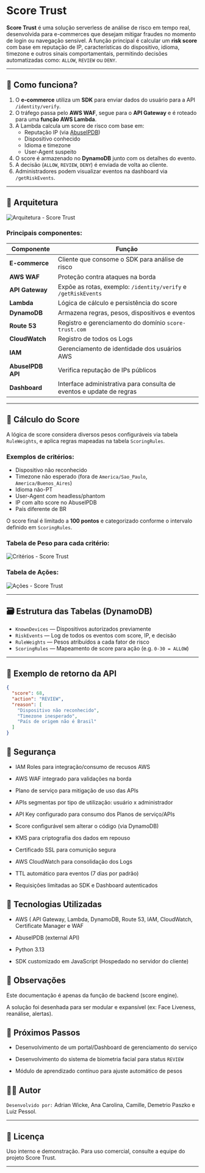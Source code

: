 # Score Trust

**Score Trust** é uma solução serverless de análise de risco em tempo real, desenvolvida para e-commerces que desejam mitigar fraudes no momento de login ou navegação sensível. A função principal é calcular um **risk score** com base em reputação de IP, características do dispositivo, idioma, timezone e outros sinais comportamentais, permitindo decisões automatizadas como: `ALLOW`, `REVIEW` ou `DENY`.

---

## 🧠 Como funciona?

1. O **e-commerce** utiliza um **SDK** para enviar dados do usuário para a API `/identity/verify`.
2. O tráfego passa pelo **AWS WAF**, segue para o **API Gateway** e é roteado para uma **função AWS Lambda**.
3. A Lambda calcula um score de risco com base em:
   - Reputação IP (via [AbuseIPDB](https://www.abuseipdb.com))
   - Dispositivo conhecido
   - Idioma e timezone
   - User-Agent suspeito
4. O score é armazenado no **DynamoDB** junto com os detalhes do evento.
5. A decisão (`ALLOW`, `REVIEW`, `DENY`) é enviada de volta ao cliente.
6. Administradores podem visualizar eventos na dashboard via `/getRiskEvents`.

---

## 🧩 Arquitetura

![Arquitetura - Score Trust](img/arquitetura_score_trust.png)

### Principais componentes:

| Componente         | Função                                                                 |
|--------------------|------------------------------------------------------------------------|
| **E-commerce**     | Cliente que consome o SDK para análise de risco                        |
| **AWS WAF**        | Proteção contra ataques na borda                                       |
| **API Gateway**    | Expõe as rotas, exemplo: `/identity/verify` e `/getRiskEvents`         |
| **Lambda**         | Lógica de cálculo e persistência do score                              |
| **DynamoDB**       | Armazena regras, pesos, dispositivos e eventos                         |
| **Route 53**       | Registro e gerenciamento do domínio `score-trust.com`                  |
| **CloudWatch**     | Registro de todos os Logs                                              |
| **IAM**            | Gerenciamento de identidade dos usuários AWS                           |
| **AbuseIPDB API**  | Verifica reputação de IPs públicos                                     |
| **Dashboard**      | Interface administrativa para consulta de eventos e update de regras   |

---

## 🧮 Cálculo do Score

A lógica de score considera diversos pesos configuráveis via tabela `RuleWeights`, e aplica regras mapeadas na tabela `ScoringRules`.

### Exemplos de critérios:
- Dispositivo não reconhecido
- Timezone não esperado (fora de `America/Sao_Paulo`, `America/Buenos_Aires`)
- Idioma não-PT
- User-Agent com headless/phantom
- IP com alto score no AbuseIPDB
- País diferente de BR

O score final é limitado a **100 pontos** e categorizado conforme o intervalo definido em `ScoringRules`.

### Tabela de Peso para cada critério:

![Critérios - Score Trust](img/table_criterios.png)

### Tabela de Ações:

![Ações - Score Trust](img/table_acoes.png)

---

## 🗃️ Estrutura das Tabelas (DynamoDB)

- `KnownDevices` — Dispositivos autorizados previamente
- `RiskEvents` — Log de todos os eventos com score, IP, e decisão
- `RuleWeights` — Pesos atribuídos a cada fator de risco
- `ScoringRules` — Mapeamento de score para ação (e.g. `0-30 = ALLOW`)

---

## 🧪 Exemplo de retorno da API

```json
{
  "score": 68,
  "action": "REVIEW",
  "reason": [
    "Dispositivo não reconhecido",
    "Timezone inesperado",
    "País de origem não é Brasil"
  ]
}
```

## 🔐 Segurança
- IAM Roles para integração/consumo de recusos AWS

- AWS WAF integrado para validações na borda

- Plano de serviço para mitigação de uso das APIs

- APIs segmentas por tipo de utilização: usuário x administrador

- API Key configurado para consumo dos Planos de serviço/APIs

- Score configurável sem alterar o código (via DynamoDB)

- KMS para criptografia dos dados em repouso

- Certificado SSL para comunição segura

- AWS CloudWatch para consolidação dos Logs

- TTL automático para eventos (7 dias por padrão)

- Requisições limitadas ao SDK e Dashboard autenticados

## 🚀 Tecnologias Utilizadas
- AWS ( API Gateway, Lambda, DynamoDB, Route 53, IAM, CloudWatch, Certificate Manager e WAF

- AbuseIPDB (external API)

- Python 3.13

- SDK customizado em JavaScript (Hospedado no servidor do cliente)

## 📌 Observações
Este documentação é apenas da função de backend (score engine).

A solução foi desenhada para ser modular e expansível (ex: Face Liveness, reanálise, alertas).

## 🧭 Próximos Passos
- Desenvolvimento de um portal/Dashboard de gerenciamento do serviço

- Desenvolvimento do sistema de biometria facial para status `REVIEW`

- Módulo de aprendizado contínuo para ajuste automático de pesos

## 👨‍💻 Autor
`Desenvolvido por:` Adrian Wicke, Ana Carolina, Camille, Demetrio Paszko e Luiz Pessol.

---

## 📄 Licença

Uso interno e demonstração. Para uso comercial, consulte a equipe do projeto Score Trust.

--- 
